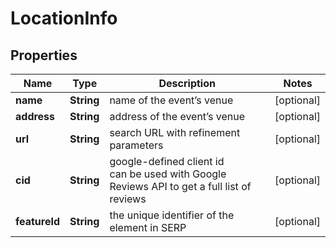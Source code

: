 # LocationInfo


## Properties

| Name | Type | Description | Notes |
|------------ | ------------- | ------------- | -------------|
**name** | **String** | name of the event’s venue |[optional]|
**address** | **String** | address of the event’s venue |[optional]|
**url** | **String** | search URL with refinement parameters |[optional]|
**cid** | **String** | google-defined client id<br>can be used with Google Reviews API to get a full list of reviews |[optional]|
**featureId** | **String** | the unique identifier of the element in SERP |[optional]|